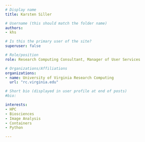 ```yaml
---
# Display name
title: Karsten Siller

# Username (this should match the folder name)
authors:
- khs

# Is this the primary user of the site?
superuser: false

# Role/position
role: Research Computing Consultant, Manager of User Services

# Organizations/Affiliations
organizations:
- name: University of Virginia Research Computing
  url: "rc.virginia.edu"

# Short bio (displayed in user profile at end of posts)
#bio: 

interests:
- HPC
- Biosciences
- Image Analysis
- Containers
- Python

---
```

